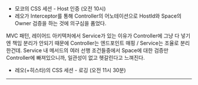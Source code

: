 - 모코의 CSS 세션 - Host 인증 (오전 10시)
- 레오가 Interceptor를 통해 Controller의 어노테이션으로 HostId와 Space의 Owner 검증을 하는 것에 의구심을 품었다. 

MVC 패턴, 레이어드 아키텍처에서 Service가 있는 이유가 Controller에 그냥 다 넣기엔 책임 분리가 안되기 때문에 Controller는 엔드포인트 매핑 / Service는 조율로 분리한건데.
Service 내 메서드의 여러 선행 조건들중에서 Space에 대한 검증만 Controller에 빠져있으니까, 일관성이 없고 헷갈린다고 느껴진다.

- 레오(+히스타)의 CSS 세션 - 로깅 (오전 11시 30분)


---


